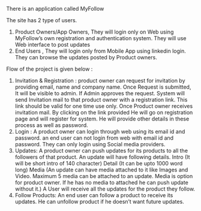 There is an application called MyFollow

The site has 2 type of users.
1. Product Owners/App Owners, They will login only on Web using MyFollow’s own
registration and authentication system. They will use Web interface to post updates
2. End Users , They will login only from Mobile App using linkedin login.
They can browse the updates posted by Product owners.

Flow of the project is given below :

1. Invitation & Registration :
product owner can request for invitation by providing email, name and company name. Once
Request is submitted, It will be visible to admin. If Admin approves the request. System will send
Invitation mail to that product owner with a registration link. This link should be valid for one time
use only. Once Product owner receives invitation mail. By clicking on the link provided He will go
on registration page and will register for system. He will provide other details in these process
as well as password.
2. Login :
A product owner can login through web using its email id and password. an end user can not
login from web with email id and password. They can only login using Social media providers.
3. Updates:
A product owner can push updates for its products to all the followers of that product. An update
will have following details.
Intro (It will be short intro of 140 character)
Detail (It can be upto 1000 word long)
Media (An update can have media attached to it like Images and Video. Maximum 5 media can
be attached to an update. Media is option for product owner. If he has no media to attached he
can push update without it.)
A User will receive all the updates for the product they follow.
4. Follow Products:
An end user can follow a product to receive its updates. He can unfollow product if he doesn’t
want future updates.
